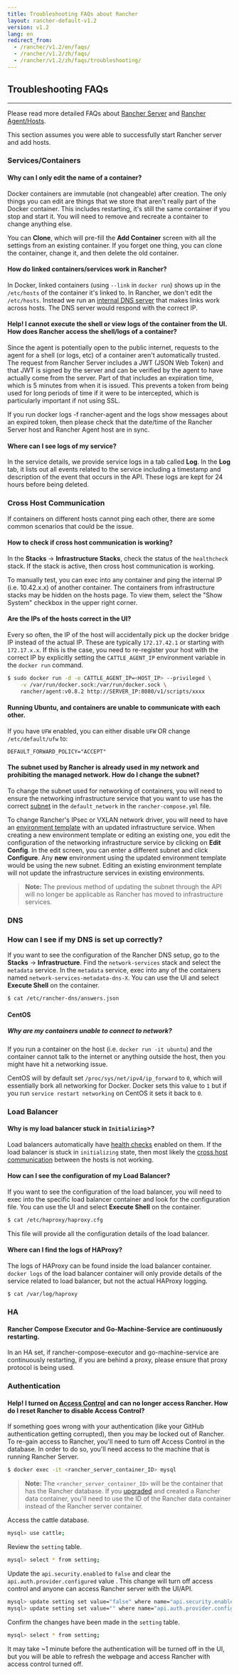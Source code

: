 ```yaml
---
title: Troubleshooting FAQs about Rancher
layout: rancher-default-v1.2
version: v1.2
lang: en
redirect_from:
  - /rancher/v1.2/en/faqs/
  - /rancher/v1.2/zh/faqs/
  - /rancher/v1.2/zh/faqs/troubleshooting/
---
```


## Troubleshooting FAQs
---

Please read more detailed FAQs about [Rancher Server]({{site.baseurl}}/rancher/{{page.version}}/{{page.lang}}/faqs/server) and [Rancher Agent/Hosts]({{site.baseurl}}/rancher/{{page.version}}/{{page.lang}}/faqs/agents/).

This section assumes you were able to successfully start Rancher server and add hosts.

### Services/Containers

#### Why can I only edit the name of a container?

Docker containers are immutable (not changeable) after creation. The only things you can edit are things that we store that aren't really part of the Docker container. This includes restarting, it's still the same container if you stop and start it. You will need to remove and recreate a container to change anything else.

You can **Clone**, which will pre-fill the **Add Container** screen with all the settings from an existing container. If you forget one thing, you can clone the container, change it, and then delete the old container.

#### How do linked containers/services work in Rancher?

In Docker, linked containers (using `--link` in `docker run`) shows up in the `/etc/hosts` of the container it's linked to. In Rancher, we don't edit the `/etc/hosts`. Instead we run an [internal DNS server]({{site.baseurl}}/rancher/{{page.version}}/{{page.lang}}/cattle/internal-dns-service/) that makes links work across hosts. The DNS server would respond with the correct IP.

<a id="container-access"></a>

#### Help! I cannot execute the shell or view logs of the container from the UI. How does Rancher access the shell/logs of a container?

Since the agent is potentially open to the public internet, requests to the agent for a shell (or logs, etc) of a container aren't automatically trusted. The request from Rancher Server includes a JWT (JSON Web Token) and that JWT is signed by the server and can be verified by the agent to have actually come from the server. Part of that includes an expiration time, which is 5 minutes from when it is issued. This prevents a token from being used for long periods of time if it were to be intercepted, which is particularly important if not using SSL.

If you run docker logs -f rancher-agent and the logs show messages about an expired token, then please check that the date/time of the Rancher Server host and Rancher Agent host are in sync.

#### Where can I see logs of my service?

In the service details, we provide service logs in a tab called **Log**. In the **Log** tab, it lists out all events related to the service including a timestamp and description of the event that occurs in the API. These logs are kept for 24 hours before being deleted.

### Cross Host Communication

If containers on different hosts cannot ping each other, there are some common scenarios that could be the issue.

#### How to check if cross host communication is working?

In the **Stacks** -> **Infrastructure Stacks**, check the status of the `healthcheck` stack. If the stack is active, then cross host communication is working.

To manually test, you can exec into any container and ping the internal IP (i.e. 10.42.x.x) of another container. The containers from infrastructure stacks may be hidden on the hosts page. To view them, select the "Show System" checkbox in the upper right corner.

#### Are the IPs of the hosts correct in the UI?

Every so often, the IP of the host will accidentally pick up the docker bridge IP instead of the actual IP. These are typically `172.17.42.1` or starting with `172.17.x.x`. If this is the case, you need to re-register your host with the correct IP by explicitly setting the `CATTLE_AGENT_IP` environment variable in the `docker run` command.

```bash
$ sudo docker run -d -e CATTLE_AGENT_IP=<HOST_IP> --privileged \
    -v /var/run/docker.sock:/var/run/docker.sock \
    rancher/agent:v0.8.2 http://SERVER_IP:8080/v1/scripts/xxxx
```

#### Running Ubuntu, and containers are unable to communicate with each other.

If you have `UFW` enabled, you can either disable `UFW` OR change `/etc/default/ufw` to:

```
DEFAULT_FORWARD_POLICY="ACCEPT"
```

<a id="subnet"></a>

#### The subnet used by Rancher is already used in my network and prohibiting the managed network. How do I change the subnet?

To change the subnet used for networking of containers, you will need to ensure the networking infrastructure service that you want to use has the correct [subnet]({{site.baseurl}}/rancher/{{page.version}}/{{page.lang}}/rancher-services/networking/#subnets) in the `default_network` in the `rancher-compose.yml` file.

To change Rancher's IPsec or VXLAN network driver, you will need to have an [environment template]({{site.baseurl}}/rancher/{{page.version}}/{{page.lang}}/environments/#what-is-an-environment-template) with an updated infrastructure service. When creating a new environment template or editing an existing one, you edit the configuration of the networking infrastructure service by clicking on **Edit Config**. In the edit screen, you can enter a different subnet and click **Configure**. Any **new** environment using the updated environment template would be using the new subnet. Editing an existing environment template will not update the infrastructure services in existing environments.

> **Note:** The previous method of updating the subnet through the API will no longer be applicable as Rancher has moved to infrastructure services.

### DNS

<a id="dns-config"></a>

### How can I see if my DNS is set up correctly?

If you want to see the configuration of the Rancher DNS setup, go to the **Stacks** -> **Infrastructure**. Find the `network-services` stack and select the `metadata` service. In the `metadata` service, exec into any of the containers named `network-services-metadata-dns-X`. You can use the UI and select **Execute Shell** on the container.

```bash
$ cat /etc/rancher-dns/answers.json
```


#### CentOS

##### Why are my containers unable to connect to network?

If you run a container on the host (i.e. `docker run -it ubuntu`) and the container cannot talk to the internet or anything outside the host, then you might have hit a networking issue.

CentOS will by default set `/proc/sys/net/ipv4/ip_forward` to `0`, which will essentially bork all networking for Docker.  Docker sets this value to `1` but if you run `service restart networking` on CentOS it sets it back to `0`.

<a id="lb-config"></a>

### Load Balancer

#### Why is my load balancer stuck in `Initializing`>?

Load balancers automatically have [health checks]({{site.baseurl}}/rancher/{{page.version}}/{{page.lang}}/cattle/health-checks/) enabled on them. If the load balancer is stuck in `initializing` state, then most likely the [cross host communication](#cross-host-communication) between the hosts is not working.

#### How can I see the configuration of my Load Balancer?

If you want to see the configuration of the load balancer, you will need to exec into the specific load balancer container and look for the configuration file. You can use the UI and select **Execute Shell** on the container.

```bash
$ cat /etc/haproxy/haproxy.cfg
```

This file will provide all the configuration details of the load balancer.

#### Where can I find the logs of HAProxy?

The logs of HAProxy can be found inside the load balancer container. `docker logs` of the load balancer container will only provide details of the service related to load balancer, but not the actual HAProxy logging.

```
$ cat /var/log/haproxy
```

### HA

#### Rancher Compose Executor and Go-Machine-Service are continuously restarting.

In an HA set, if rancher-compose-executor and go-machine-service are continuously restarting, if you are behind a proxy, please ensure that proxy protocol is being used.

### Authentication

<a id="manually-turn-off-github"></a>

#### Help! I turned on [Access Control]({{site.baseurl}}/rancher/{{page.version}}/{{page.lang}}/configuration/access-control/) and can no longer access Rancher. How do I reset Rancher to disable Access Control?

If something goes wrong with your authentication (like your GitHub authentication getting corrupted), then you may be locked out of Rancher. To re-gain access to Rancher, you'll need to turn off Access Control in the database. In order to do so, you'll need access to the machine that is running Rancher Server.

```bash
$ docker exec -it <rancher_server_container_ID> mysql
```

> **Note:** The `<rancher_server_container_ID>` will be the container that has the Rancher database. If you [upgraded]({{site.baseurl}}/rancher/{{page.version}}/{{page.lang}}/upgrading/) and created a Rancher data container, you'll need to use the ID of the Rancher data container instead of the Rancher server container.

Access the cattle database.

```bash
mysql> use cattle;
```

Review the `setting` table.

```bash
mysql> select * from setting;  
```

Update the `api.security.enabled` to `false` and clear the `api.auth.provider.configured` value . This change will turn off access control and anyone can access Rancher server with the UI/API.

```bash
mysql> update setting set value="false" where name="api.security.enabled";
mysql> update setting set value="" where name="api.auth.provider.configured";
```

Confirm the changes have been made in the `setting` table.

```bash
mysql> select * from setting;  
```

It may take ~1 minute before the authentication will be turned off in the UI, but you will be able to refresh the webpage and access Rancher with access control turned off.
